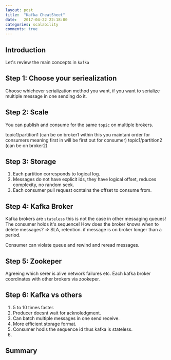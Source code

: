 ```yaml
---
layout: post
title:  "Kafka CheatSheet"
date:   2017-04-22 22:18:00
categories: scalability
comments: true
---
```

## Introduction

Let's review the main concepts in `kafka`

## Step 1: Choose your seriealization

Choose whichever serialization method you want, if you want to serialize multiple message in one sending do it.

## Step 2: Scale

You can publish and consume for the same `topic` on multiple brokers.

topic1/partition1 (can be on broker1 within this you maintani order for consumers meaning first in will be first out for consumer)
topic1/partition2 (can be on broker2)

## Step 3: Storage

1. Each partition corresponds to logical log.
1. Messages do not have explicit ids, they have logical offset, reduces complexity, no random seek.
1. Each consumer pull request ocntains the offset to consume from.

## Step 4: Kafka Broker

Kafka brokers are `stateless` this is not the case in other messaging queues!  The consumer holds it's sequence!  How does the broker knows when to delete messages? => SLA, retention. if message is on broker longer than a period.

Consumer can violate queue and rewind and reread messages.

## Step 5: Zookeper

Agreeing which serer is alive network failures etc.  Each kafka broker coordinates with other brokers via zookeper.  

## Step 6: Kafka vs others

1. 5 to 10 times faster.
1. Producer doesnt wait for acknoledgment.
1. Can batch multiple messages in one send receive.
1. More efficient storage format.
1. Consumer hodls the sequence id thus kafka is stateless.
1. 

## Summary

